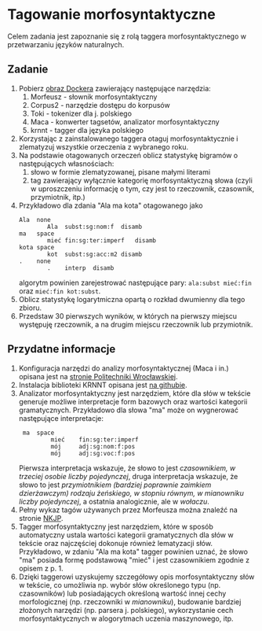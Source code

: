 # Tagowanie morfosyntaktyczne

Celem zadania jest zapoznanie się z rolą taggera morfosyntaktycznego w przetwarzaniu języków naturalnych.

## Zadanie

1. Pobierz [obraz Dockera](https://hub.docker.com/r/apohllo/krnnt/) zawierający następujące narzędzia:
   1. Morfeusz - słownik morfosyntaktyczny
   1. Corpus2 - narzędzie dostępu do korpusów
   1. Toki - tokenizer dla j. polskiego
   1. Maca - konwerter tagsetów, analizator morfosyntaktyczny
   1. krnnt - tagger dla języka polskiego
1. Korzystając z zainstalowanego taggera otaguj morfosyntaktycznie i zlematyzuj wszystkie orzeczenia z wybranego roku.
1. Na podstawie otagowanych orzeczeń oblicz statystykę bigramów o następujących własnościach:
   1. słowo w formie zlematyzowanej, pisane małymi literami
   1. tag zawierający wyłącznie kategorię morfosyntaktyczną słowa (czyli w uproszczeniu informację o tym, czy jest to
      rzeczownik, czasownik, przymiotnik, itp.)
1. Przykładowo dla zdania "Ala ma kota" otagowanego jako
   ```
   Ala	none
           Ala	subst:sg:nom:f	disamb
   ma	space
           mieć	fin:sg:ter:imperf	disamb
   kota	space
           kot	subst:sg:acc:m2	disamb
   .	none
           .	interp	disamb
   ```
   algorytm powinien zarejestrować następujące pary: `ala:subst mieć:fin` oraz `mieć:fin kot:subst`.
1. Oblicz statystykę logarytmiczna opartą o rozkład dwumienny dla tego zbioru.
1. Przedstaw 30 pierwszych wyników, w których na pierwszy miejscu występuję rzeczownik, a na drugim miejscu rzeczownik
   lub przymiotnik.

## Przydatne informacje

1. Konfiguracja narzędzi do analizy morfosyntaktycznej (Maca i in.) opisana jest na [stronie Politechniki
   Wrocławskiej](http://nlp.pwr.wroc.pl/redmine/projects/libpltagger/wiki/InstallOnUbuntu11).
1. Instalacja biblioteki KRNNT opisana jest [na githubie](https://github.com/kwrobel-nlp/krnnt).
1. Analizator morfosyntaktyczny jest narzędziem, które dla słów w tekście generuje możliwe interpretacje form bazowych
   oraz wartości kategorii gramatycznych. Przykładowo dla słowa "ma" może on wygnerować następujące interpretacje:
   ``` 
    ma	space
            mieć	fin:sg:ter:imperf
            mój  	adj:sg:nom:f:pos
            mój  	adj:sg:voc:f:pos
   ```
   Pierwsza interpretacja wskazuje, że słowo to jest *czasownikiem, w trzeciej osobie liczby pojedynczej*, druga
   interpretacja wskazuje, że słowo to jest *przymiotnikiem (bardziej poprawnie zaimkiem dzierżawczym) rodzaju
   żeńskiego, w stopniu równym, w mianowniku liczby pojedynczej*, a ostatnia analogicznie, ale w *wołaczu*.
1. Pełny wykaz tagów używanych przez Morfeusza można znaleźć na stronie [NKJP](http://nkjp.pl/poliqarp/help/ense2.html).
1. Tagger morfosyntaktyczny jest narzędziem, które w sposób automatyczny ustala wartości kategorii gramatycznych dla
   słów w tekście oraz najczęściej dokonuje również lematyzacji słów. Przykładowo, w zdaniu "Ala ma kota" tagger
   powinien uznać, że słowo "ma" posiada formę podstawową "mieć" i jest czasownikiem zgodnie z opisem z p. 1.
1. Dzięki taggerowi uzyskujemy szczegółowy opis morfosyntaktyczny słów w tekście, co umożliwia np.
   wybór słów określonego typu (np. czasowników) lub posiadających określoną wartość innej cechy
   morfologicznej (np. rzeczowniki w *mianowniku*), budowanie bardziej złożonych narzędzi (np. parsera j.
   polskiego), wykorzystanie cech morfosyntaktycznych w alogorytmach uczenia maszynowego, itp.
